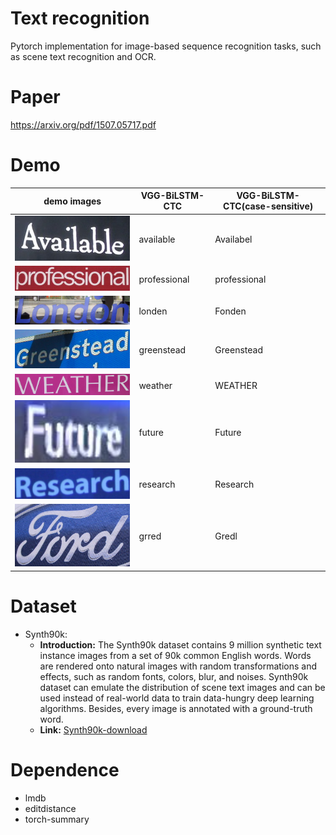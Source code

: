 # Text recognition 
Pytorch implementation for image-based sequence recognition tasks, such as scene text recognition and OCR.

# Paper
https://arxiv.org/pdf/1507.05717.pdf

# Demo
| demo images | VGG-BiLSTM-CTC | VGG-BiLSTM-CTC(case-sensitive) |
| ---         |     ---      |          --- |
| <img src="./demo_images/demo_1.png" width="300">     |   available   |  Availabel  |
| <img src="./demo_images/demo_2.png" width="300">   |    professional   |  professional |
| <img src="./demo_images/demo_3.png" width="300">  |   londen   |   Fonden  |
| <img src="./demo_images/demo_4.png" width="300">     |    greenstead    |  Greenstead   |
| <img src="./demo_images/demo_5.png" width="300">   |   weather   |   WEATHER  |
| <img src="./demo_images/demo_6.png" width="300" height="100">       |    future    |   Future  |
| <img src="./demo_images/demo_7.png" width="300">   |   research   | Research  |
| <img src="./demo_images/demo_8.png" width="300" height="100"> |    grred    | Gredl |

# Dataset
* Synth90k: 
  * **Introduction:** The Synth90k dataset contains 9 million synthetic text instance images from a set of 90k common English words. Words are rendered onto natural images with random transformations and effects, such as random fonts, colors, blur, and noises. Synth90k dataset can emulate the distribution of scene text images and can be used instead of real-world data to train data-hungry deep learning algorithms. Besides, every image is annotated with a ground-truth word.  
  * **Link:** [Synth90k-download](http://www.robots.ox.ac.uk/~vgg/data/text/)

# Dependence
* lmdb
* editdistance
* torch-summary
